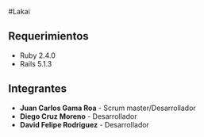 #Lakai

## Requerimientos

* Ruby 2.4.0
* Rails 5.1.3

## Integrantes

* __Juan Carlos Gama Roa__ - Scrum master/Desarrollador
* __Diego Cruz Moreno__ - Desarrollador
* __David Felipe Rodriguez__ - Desarrollador


